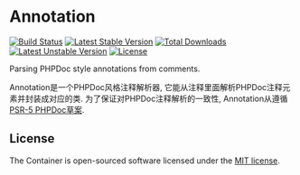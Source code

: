 # Annotation
[![Build Status](https://travis-ci.org/panlatent/annotation.svg)](https://travis-ci.org/panlatent/annotation)
[![Latest Stable Version](https://poser.pugx.org/panlatent/annotation/v/stable.svg)](https://packagist.org/packages/panlatent/annotation) 
[![Total Downloads](https://poser.pugx.org/panlatent/annotation/downloads.svg)](https://packagist.org/packages/panlatent/annotation) 
[![Latest Unstable Version](https://poser.pugx.org/panlatent/annotation/v/unstable.svg)](https://packagist.org/packages/panlatent/annotation) 
[![License](https://poser.pugx.org/panlatent/annotation/license.svg)](https://packagist.org/packages/panlatent/annotation)

Parsing PHPDoc style annotations from comments.

Annotation是一个PHPDoc风格注释解析器, 它能从注释里面解析PHPDoc注释元素并封装成对应的类. 为了保证对PHPDoc注释解析的一致性,
Annotation从遵循[PSR-5 PHPDoc草案](https://github.com/phpDocumentor/fig-standards/blob/master/proposed/phpdoc.md).

## License

The Container is open-sourced software licensed under the [MIT license](http://opensource.org/licenses/MIT).